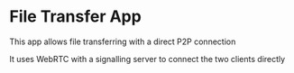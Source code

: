# File Transfer App

This app allows file transferring with a direct P2P connection

It uses WebRTC with a signalling server to connect the two clients directly
